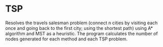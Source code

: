 # TSP

Resolves the travels salesman problem (connect n cities by visiting each once and going back to the first city; using the shortest path)
using A* algorithm and MST as a heuristic.
The program calculates the number of nodes generated for each method and each TSP problem.
